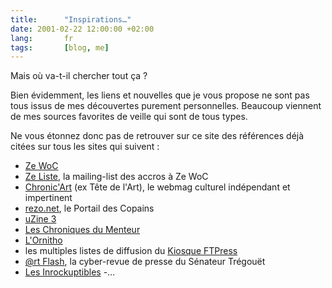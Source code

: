 ```yaml
--- 
title:      "Inspirations…" 
date: 2001-02-22 12:00:00 +02:00
lang:       fr 
tags:       [blog, me]
---
```


Mais où va-t-il chercher tout ça ?

Bien évidemment, les liens et nouvelles que je vous propose ne sont pas tous issus de mes découvertes purement personnelles. Beaucoup viennent de mes sources favorites de veille qui sont de tous types.

Ne vous étonnez donc pas de retrouver sur ce site des références déjà citées sur tous les sites qui suivent :

- [Ze WoC](http://www.zewoc.com/)
- [Ze Liste](http://www.zewoc.com/zeliste/), la mailing-list des accros à Ze WoC
- [Chronic'Art](http://www.chronicart.com/) (ex Tête de l'Art), le webmag culturel indépendant et impertinent
- [rezo.net](http://rezo.net/), le Portail des Copains
- [uZine 3](http://uzine.net/)
- [Les Chroniques du Menteur](http://www.menteur.com/)
- [L'Ornitho](http://www.ornitho.org/)
- les multiples listes de diffusion du [Kiosque FTPress](http://www.ftpress.com/)
- [@rt Flash](http://www.tregouet.org/lettre/index.html), la cyber-revue de presse du Sénateur Trégouët
- [Les Inrockuptibles](http://www.lesinrocks.com/)
-…
